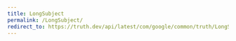 ```yaml
---
title: LongSubject
permalink: /LongSubject/
redirect_to: https://truth.dev/api/latest/com/google/common/truth/LongSubject.html
---
```

